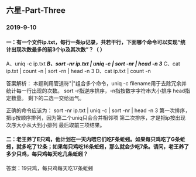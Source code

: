 ## 六星-Part-Three

### 2019-9-10

#### 一：有一个文件ip.txt，每行一条ip记录，共若干行，下面哪个命令可以实现“统计出现次数最多的前3个ip及其次数”？（ ）

A、uniq -c ip.txt
***B、sort -nr ip.txt | uniq -c | sort -nr | head -n 3***
C、cat ip.txt | count -n | sort -rn | head -n 3
D、cat ip.txt | count -n



答案解析：
本题利用管道符"|"组合多个命令，uniq -c filename用于去除冗余并统计每一行出现的次数。 sort -r指逆序排序，-n指按数字字符串大小排序 head指定数量。 剩下的二选一交给运气。

正确的命令应该为： sort -nr ip.txt | uniq -c | sort -nr | head -n 3 第一次排序，把ip按顺序排列，因为第二个uniq只会合并相邻项 第二次排序，才是把ip按出现次序大小从大到小排列 最后取前三项结果。

#### 二：老王养了E只鸡，他计划在一天内喂它们吃F条蚯蚓。如果每只鸡吃了G条蚯蚓，就多吃了12条；如果每只鸡吃16条蚯蚓，那么就会少吃7条。请问，老王养了多少只鸡，每只鸡每天吃几条蚯蚓？

答案：19只鸡，每只鸡每天吃17条蚯蚓
